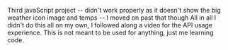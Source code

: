 Third javaScript project -- didn't work properly as it doesn't show the big weather icon image and temps -- I moved on past that though
All in all I didn't do this all on my own, I followed along a video for the API usage experience. 
This is not meant to be used for anything, just me learning code.
